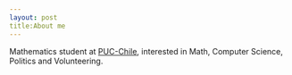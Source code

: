 ```yaml
---
layout: post
title:About me
---
```


Mathematics student at [PUC-Chile](www.uc.cl), interested in Math, Computer Science, Politics and Volunteering.
